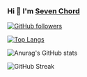 ### Hi 👋 I'm [Seven Chord](http://svchord.github.io)

[![GitHub followers](https://img.shields.io/github/followers/svchord?style=flat-square)](https://github.com/svchord?tab=followers) 

[![Top Langs](https://github-readme-stats.vercel.app/api/top-langs/?username=svchord&layout=compact&langs_count=8&show_icons=true)](https://github.com/anuraghazra/github-readme-stats)

![Anurag's GitHub stats](https://github-readme-stats.vercel.app/api?username=svchord&show_icons=true&theme=buefy&include_all_commits=true)

![GitHub Streak](https://github-readme-streak-stats.herokuapp.com/?user=svchord)

<!--
**Zuoqiu-Yingyi/Zuoqiu-Yingyi** is a ✨ _special_ ✨ repository because its `README.md` (this file) appears on your GitHub profile.

Here are some ideas to get you started:

- 🔭 I’m currently working on ...
- 🌱 I’m currently learning ...
- 👯 I’m looking to collaborate on ...
- 🤔 I’m looking for help with ...
- 💬 Ask me about ...
- 📫 How to reach me: ...
- 😄 Pronouns: ...
- ⚡ Fun fact: ...
-->
